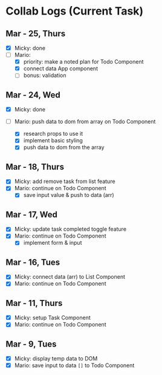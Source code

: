 # Collab Logs (Current Task)

## Mar - 25, Thurs

- [x] Micky: done
- [ ] Mario:
  - [x] priority: make a noted plan for Todo Component
  - [x] connect data App component
  - [ ] bonus: validation

## Mar - 24, Wed

- [x] Micky: done

- [ ] Mario: push data to dom from array on Todo Component
  - [x] research props to use it
  - [x] implement basic styling
  - [x] push data to dom from the array

## Mar - 18, Thurs

- [x] Micky: add remove task from list feature
- [x] Mario: continue on Todo Component
  - [x] save input value & push to data (arr)

## Mar - 17, Wed

- [x] Micky: update task completed toggle feature
- [x] Mario: continue on Todo Component
  - [x] implement form & input

## Mar - 16, Tues

- [x] Micky: connect data (arr) to List Component
- [x] Mario: continue on Todo Component

## Mar - 11, Thurs

- [x] Micky: setup Task Component
- [x] Mario: continue on Todo Component

## Mar - 9, Tues

- [x] Micky: display temp data to DOM
- [x] Mario: save input to data `[]` to Todo Component
